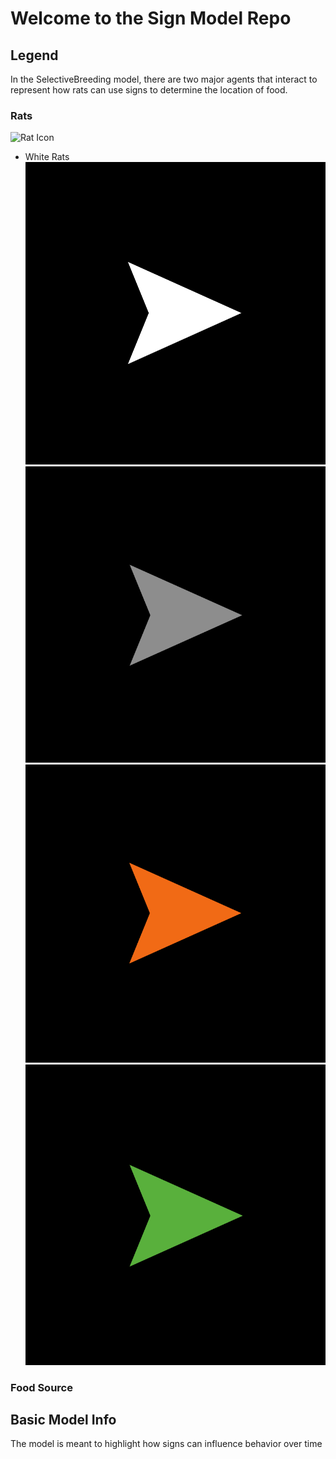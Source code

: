 # Welcome to the Sign Model Repo

## Legend

In the SelectiveBreeding model, there are two major agents that interact
to represent how rats can use signs to determine the location of food.

### Rats
![Rat Icon](http://ccl.northwestern.edu/netlogo/5.0/docs/images/defaultlinkshape.gif)

 - White Rats
 ![White Rats](/images/whiterats.png)
 ![Gray Rats](/images/grayrats.png)
 ![Orange Rats](/images/orangerats.png)
 ![Green Rats](/images/greenrats.png)

### Food Source

## Basic Model Info

The model is meant to highlight how signs can influence behavior over time
